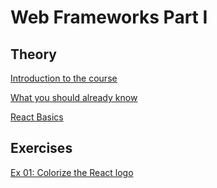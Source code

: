 # Web Frameworks Part I

## Theory

[Introduction to the course](WF_I_00_Intro_Course.md)

[What you should already know](WF_I_01_Fundamentals.md)

[React Basics](WF_I_02_React_Basics.md)

## Exercises

[Ex 01: Colorize the React logo](WF_I_Ex_01_Colorize.md)
